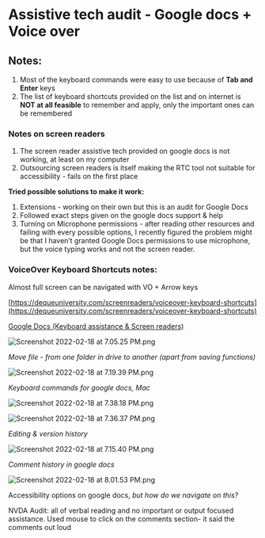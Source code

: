 # Assistive tech audit - Google docs + Voice over

## Notes:

1. Most of the keyboard commands were easy to use because of **Tab and Enter** keys
2. The list of keyboard shortcuts provided on the list and on internet is **NOT at all feasible** to remember and apply, only the important ones can be remembered

### Notes on screen readers

1. The screen reader assistive tech provided on google docs is not working, at least on my computer
2. Outsourcing screen readers is itself making the RTC tool not suitable for accessibility - fails on the first place

**Tried possible solutions to make it work:**

1. Extensions - working on their own but this is an audit for Google Docs
2. Followed exact steps given on the google docs support & help
3. Turning on Microphone permissions - after reading other resources and failing with every possible options, I recently figured the problem might be that I haven’t granted Google Docs permissions to use microphone, but the voice typing works and not the screen reader.

### VoiceOver Keyboard Shortcuts notes:

Almost full screen can be navigated with VO + Arrow keys

[https://dequeuniversity.com/screenreaders/voiceover-keyboard-shortcuts](https://dequeuniversity.com/screenreaders/voiceover-keyboard-shortcuts)

[Google Docs (Keyboard assistance & Screen readers) ](Assistive%20tech%20audit%20-%20Google%20docs%20+%20Voice%20over%20643e4183aafb47a89d176c6fba3018bc/Google%20Docs%20(Keyboard%20assistance%20&%20Screen%20readers)%20f391c936acf44a31b4e865753a25602e.csv)

![Screenshot 2022-02-18 at 7.05.25 PM.png](https://s3.us-west-2.amazonaws.com/secure.notion-static.com/18725727-0fb5-40a4-bf5e-d37ba4d117b5/Screenshot_2022-02-18_at_7.05.25_PM.png?X-Amz-Algorithm=AWS4-HMAC-SHA256&X-Amz-Content-Sha256=UNSIGNED-PAYLOAD&X-Amz-Credential=AKIAT73L2G45EIPT3X45%2F20220519%2Fus-west-2%2Fs3%2Faws4_request&X-Amz-Date=20220519T133114Z&X-Amz-Expires=86400&X-Amz-Signature=8831965493bc1831b861261bdc23531fa219a89424fd68fe05212f8f81e9f24f&X-Amz-SignedHeaders=host&response-content-disposition=filename%20%3D%22Screenshot%25202022-02-18%2520at%25207.05.25%2520PM.png%22&x-id=GetObject)

*Move file - from one folder in drive to another (apart from saving functions)*

![Screenshot 2022-02-18 at 7.19.39 PM.png](https://s3.us-west-2.amazonaws.com/secure.notion-static.com/f8fea6bc-1c6c-44cf-a84b-faaa671bf02a/Screenshot_2022-02-18_at_7.19.39_PM.png?X-Amz-Algorithm=AWS4-HMAC-SHA256&X-Amz-Content-Sha256=UNSIGNED-PAYLOAD&X-Amz-Credential=AKIAT73L2G45EIPT3X45%2F20220519%2Fus-west-2%2Fs3%2Faws4_request&X-Amz-Date=20220519T133124Z&X-Amz-Expires=86400&X-Amz-Signature=ef3c7fc3dc7a51c89322a86a08594a5d2fabc33c55f1a5e9e1056ace2c828f10&X-Amz-SignedHeaders=host&response-content-disposition=filename%20%3D%22Screenshot%25202022-02-18%2520at%25207.19.39%2520PM.png%22&x-id=GetObject)

*Keyboard commands for google docs, Mac*

![Screenshot 2022-02-18 at 7.38.18 PM.png](https://s3.us-west-2.amazonaws.com/secure.notion-static.com/f3e70bbf-e69d-4710-bfde-9903bb7c7467/Screenshot_2022-02-18_at_7.38.18_PM.png?X-Amz-Algorithm=AWS4-HMAC-SHA256&X-Amz-Content-Sha256=UNSIGNED-PAYLOAD&X-Amz-Credential=AKIAT73L2G45EIPT3X45%2F20220519%2Fus-west-2%2Fs3%2Faws4_request&X-Amz-Date=20220519T133133Z&X-Amz-Expires=86400&X-Amz-Signature=1f58879a3d0020bb821fe7413366d3860db4052cd91b3f4a76a89460d23b02ef&X-Amz-SignedHeaders=host&response-content-disposition=filename%20%3D%22Screenshot%25202022-02-18%2520at%25207.38.18%2520PM.png%22&x-id=GetObject)

![Screenshot 2022-02-18 at 7.36.37 PM.png](https://s3.us-west-2.amazonaws.com/secure.notion-static.com/0f552d7d-ea68-4017-b98d-a5d38484da7e/Screenshot_2022-02-18_at_7.36.37_PM.png?X-Amz-Algorithm=AWS4-HMAC-SHA256&X-Amz-Content-Sha256=UNSIGNED-PAYLOAD&X-Amz-Credential=AKIAT73L2G45EIPT3X45%2F20220519%2Fus-west-2%2Fs3%2Faws4_request&X-Amz-Date=20220519T133119Z&X-Amz-Expires=86400&X-Amz-Signature=052893e6ef7fd6fec73cd5587e40d2ce506a78fa946cf8c9e5665755cae703ae&X-Amz-SignedHeaders=host&response-content-disposition=filename%20%3D%22Screenshot%25202022-02-18%2520at%25207.36.37%2520PM.png%22&x-id=GetObject)

*Editing & version history*

![Screenshot 2022-02-18 at 7.15.40 PM.png](https://s3.us-west-2.amazonaws.com/secure.notion-static.com/64c2d02c-5894-4329-b2d2-bf7c5d03d5d0/Screenshot_2022-02-18_at_7.15.40_PM.png?X-Amz-Algorithm=AWS4-HMAC-SHA256&X-Amz-Content-Sha256=UNSIGNED-PAYLOAD&X-Amz-Credential=AKIAT73L2G45EIPT3X45%2F20220519%2Fus-west-2%2Fs3%2Faws4_request&X-Amz-Date=20220519T133128Z&X-Amz-Expires=86400&X-Amz-Signature=49fba444c74c964d23d27f42c79005328fbcfdab8efe86124c61504da78eaa35&X-Amz-SignedHeaders=host&response-content-disposition=filename%20%3D%22Screenshot%25202022-02-18%2520at%25207.15.40%2520PM.png%22&x-id=GetObject)

*Comment history in google docs*

![Screenshot 2022-02-18 at 8.01.53 PM.png](https://s3.us-west-2.amazonaws.com/secure.notion-static.com/d5f2a997-c5fc-4a0d-9c96-43915b5ffb1b/Screenshot_2022-02-18_at_8.01.53_PM.png?X-Amz-Algorithm=AWS4-HMAC-SHA256&X-Amz-Content-Sha256=UNSIGNED-PAYLOAD&X-Amz-Credential=AKIAT73L2G45EIPT3X45%2F20220519%2Fus-west-2%2Fs3%2Faws4_request&X-Amz-Date=20220519T133140Z&X-Amz-Expires=86400&X-Amz-Signature=5b0e7298ec9472204ea87bb770b362773f16714aea568c87c63ed97ed541d701&X-Amz-SignedHeaders=host&response-content-disposition=filename%20%3D%22Screenshot%25202022-02-18%2520at%25208.01.53%2520PM.png%22&x-id=GetObject)

Accessibility options on google docs, *but how do we navigate on this?*

NVDA Audit: all of verbal reading and no important or output focused assistance. Used mouse to click on the comments section- it said the comments out loud
